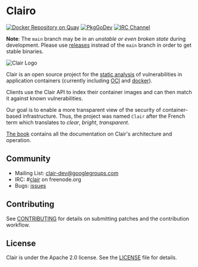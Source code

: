 # Clairo

[![Docker Repository on
Quay](https://quay.io/repository/projectquay/clair/status "Docker Repository on Quay")](https://quay.io/repository/projectquay/clair)
[![PkgGoDev](https://pkg.go.dev/badge/github.com/quay/clair/v4 "Go Documentation")](https://pkg.go.dev/github.com/quay/clair/v4)
[![IRC Channel](https://img.shields.io/badge/freenode-%23clair-blue.svg "IRC Channel")](http://webchat.freenode.net/?channels=clair)

**Note**: The `main` branch may be in an *unstable or even broken state* during development.
Please use [releases] instead of the `main` branch in order to get stable binaries.

![Clair Logo](https://cloud.githubusercontent.com/assets/343539/21630811/c5081e5c-d202-11e6-92eb-919d5999c77a.png)

Clair is an open source project for the [static analysis] of vulnerabilities in
application containers (currently including [OCI] and [docker]).

Clients use the Clair API to index their container images and can then match it against known vulnerabilities.

Our goal is to enable a more transparent view of the security of container-based infrastructure.
Thus, the project was named `Clair` after the French term which translates to *clear*, *bright*, *transparent*.

[The book] contains all the documentation on Clair's architecture and operation.

[OCI]: https://github.com/opencontainers/image-spec/blob/master/spec.md
[docker]: https://github.com/docker/docker/blob/master/image/spec/v1.2.md
[releases]: https://github.com/quay/clair/releases
[static analysis]: https://en.wikipedia.org/wiki/Static_program_analysis
[The book]: https://quay.github.io/clair/

## Community

- Mailing List: [clair-dev@googlegroups.com](https://groups.google.com/forum/#!forum/clair-dev)
- IRC: #[clair](irc://irc.freenode.org:6667/#clair) on freenode.org
- Bugs: [issues](https://github.com/quay/clair/issues)

## Contributing

See [CONTRIBUTING](.github/CONTRIBUTING.md) for details on submitting patches and the contribution workflow.

## License

Clair is under the Apache 2.0 license. See the [LICENSE](LICENSE) file for details.
